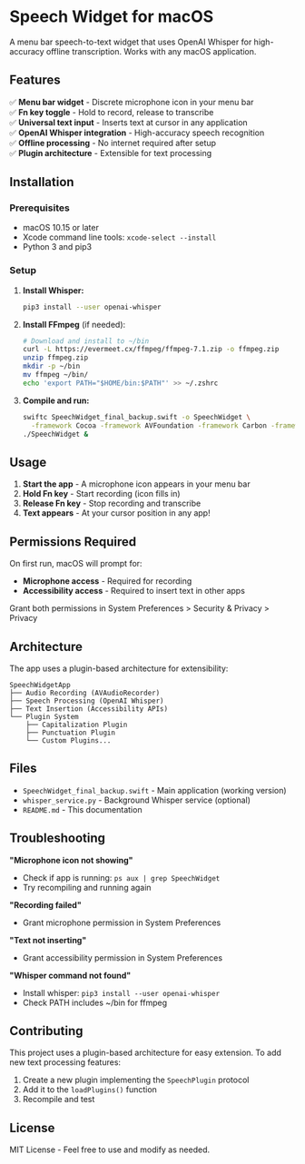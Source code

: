 # Speech Widget for macOS

A menu bar speech-to-text widget that uses OpenAI Whisper for high-accuracy offline transcription. Works with any macOS application.

## Features

✅ **Menu bar widget** - Discrete microphone icon in your menu bar  
✅ **Fn key toggle** - Hold to record, release to transcribe  
✅ **Universal text input** - Inserts text at cursor in any application  
✅ **OpenAI Whisper integration** - High-accuracy speech recognition  
✅ **Offline processing** - No internet required after setup  
✅ **Plugin architecture** - Extensible for text processing

## Installation

### Prerequisites
- macOS 10.15 or later
- Xcode command line tools: `xcode-select --install`
- Python 3 and pip3

### Setup
1. **Install Whisper:**
   ```bash
   pip3 install --user openai-whisper
   ```

2. **Install FFmpeg** (if needed):
   ```bash
   # Download and install to ~/bin
   curl -L https://evermeet.cx/ffmpeg/ffmpeg-7.1.zip -o ffmpeg.zip
   unzip ffmpeg.zip
   mkdir -p ~/bin
   mv ffmpeg ~/bin/
   echo 'export PATH="$HOME/bin:$PATH"' >> ~/.zshrc
   ```

3. **Compile and run:**
   ```bash
   swiftc SpeechWidget_final_backup.swift -o SpeechWidget \
     -framework Cocoa -framework AVFoundation -framework Carbon -framework ApplicationServices
   ./SpeechWidget &
   ```

## Usage

1. **Start the app** - A microphone icon appears in your menu bar
2. **Hold Fn key** - Start recording (icon fills in)
3. **Release Fn key** - Stop recording and transcribe
4. **Text appears** - At your cursor position in any app!

## Permissions Required

On first run, macOS will prompt for:
- **Microphone access** - Required for recording
- **Accessibility access** - Required to insert text in other apps

Grant both permissions in System Preferences > Security & Privacy > Privacy

## Architecture

The app uses a plugin-based architecture for extensibility:

```
SpeechWidgetApp
├── Audio Recording (AVAudioRecorder)
├── Speech Processing (OpenAI Whisper)
├── Text Insertion (Accessibility APIs)
└── Plugin System
    ├── Capitalization Plugin
    ├── Punctuation Plugin
    └── Custom Plugins...
```

## Files

- `SpeechWidget_final_backup.swift` - Main application (working version)
- `whisper_service.py` - Background Whisper service (optional)
- `README.md` - This documentation

## Troubleshooting

**"Microphone icon not showing"**
- Check if app is running: `ps aux | grep SpeechWidget`
- Try recompiling and running again

**"Recording failed"**
- Grant microphone permission in System Preferences

**"Text not inserting"**
- Grant accessibility permission in System Preferences

**"Whisper command not found"**
- Install whisper: `pip3 install --user openai-whisper`
- Check PATH includes ~/bin for ffmpeg

## Contributing

This project uses a plugin-based architecture for easy extension. To add new text processing features:

1. Create a new plugin implementing the `SpeechPlugin` protocol
2. Add it to the `loadPlugins()` function
3. Recompile and test

## License

MIT License - Feel free to use and modify as needed.